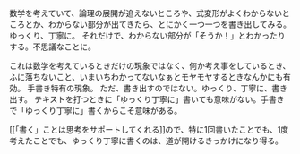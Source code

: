 数学を考えていて、論理の展開が追えないところや、式変形がよくわからないところとか、わからない部分が出てきたら、とにかく一つ一つを書き出してみる。ゆっくり、丁寧に。
それだけで、わからない部分が「そうか！」とわかったりする。不思議なことに。

これは数学を考えているときだけの現象ではなく、何か考え事をしているとき、ふに落ちないこと、いまいちわかってないなぁとモヤモヤするときなんかにも有効。
手書き特有の現象。
ただ、書き出すのではない。ゆっくり、丁寧に、書き出す。
テキストを打つときに「ゆっくり丁寧に」書いても意味がない。手書きで「ゆっくり丁寧に」書くからこそ意味がある。

[[「書く」ことは思考をサポートしてくれる]]ので、特に1回書いたことでも、1度考えたことでも、ゆっくり丁寧に書くのは、道が開けるきっかけになり得る。